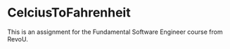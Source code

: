 # CelciusToFahrenheit
This is an assignment for the Fundamental Software Engineer course from RevoU.
